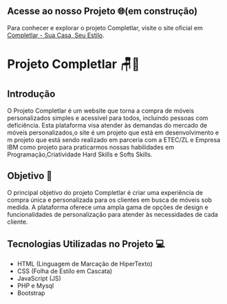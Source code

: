 ## Acesse ao  nosso Projeto 🌐(em construção)

Para conhecer e explorar o projeto Completlar, visite o site oficial em [Completlar - Sua Casa, Seu Estilo](http://www.completlar.kesug.com).
# Projeto Completlar 🪑🏡

## Introdução

O Projeto Completlar é um website que torna a compra de móveis personalizados simples e acessível para todos, incluindo pessoas com deficiência.  Esta plataforma visa atender às demandas do mercado de móveis personalizados,o site é um projeto que está em desenvolvimento  e m projeto que está sendo realizado em parceria com a ETEC/ZL e Empresa IBM como projeto para praticarmos nossas habilidades em Programação,Criatividade Hard Skills e Softs Skills.

## Objetivo 🎯

O principal objetivo do projeto Completlar é criar uma experiência de compra única e personalizada para os clientes em busca de móveis sob medida. A plataforma oferece uma ampla gama de opções de design e funcionalidades de personalização para atender às necessidades de cada cliente.

## Tecnologias Utilizadas no Projeto 💻

- HTML (Linguagem de Marcação de HiperTexto)
- CSS (Folha de Estilo em Cascata)
- JavaScript (JS)
- PHP e Mysql
- Bootstrap





